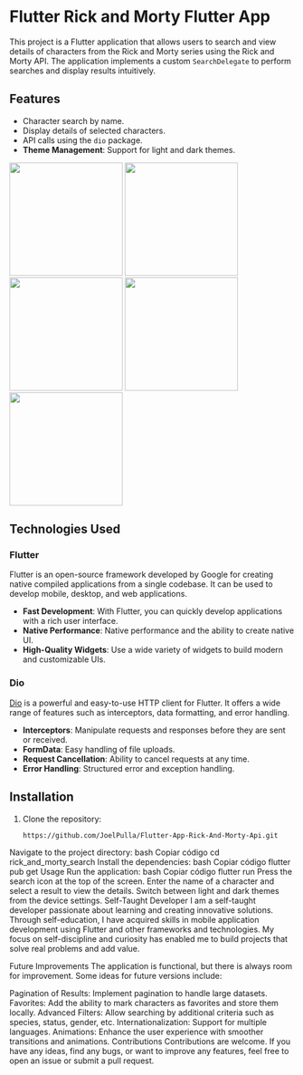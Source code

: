
# Flutter Rick and Morty Flutter App
This project is a Flutter application that allows users to search and view details of characters from the Rick and Morty series using the Rick and Morty API. The application implements a custom `SearchDelegate` to perform searches and display results intuitively.

## Features

- Character search by name.
- Display details of selected characters.
- API calls using the `dio` package.
- **Theme Management**: Support for light and dark themes.

<img src="https://github.com/user-attachments/assets/98679dbc-bc05-475b-8ca6-716d2029f44c" width="200"/>
<img src="https://github.com/user-attachments/assets/c5076922-ed7b-46c8-b23b-90218fdc9d4b" width="200"/>
<img src="https://github.com/user-attachments/assets/bade7940-8afb-41a0-b820-8190488625b5" width="200"/>
<img src="https://github.com/user-attachments/assets/18e1f4ad-9b1d-43c5-a868-10cbda5d0bcf" width="200"/>
<img src="https://github.com/user-attachments/assets/e9e6a449-5869-4c8f-af24-807b72256350" width="200"/>

## Technologies Used

### Flutter

Flutter is an open-source framework developed by Google for creating native compiled applications from a single codebase. It can be used to develop mobile, desktop, and web applications.

- **Fast Development**: With Flutter, you can quickly develop applications with a rich user interface.
- **Native Performance**: Native performance and the ability to create native UI.
- **High-Quality Widgets**: Use a wide variety of widgets to build modern and customizable UIs.

### Dio

[Dio](https://pub.dev/packages/dio) is a powerful and easy-to-use HTTP client for Flutter. It offers a wide range of features such as interceptors, data formatting, and error handling.

- **Interceptors**: Manipulate requests and responses before they are sent or received.
- **FormData**: Easy handling of file uploads.
- **Request Cancellation**: Ability to cancel requests at any time.
- **Error Handling**: Structured error and exception handling.

## Installation

1. Clone the repository:
   ```bash
   https://github.com/JoelPulla/Flutter-App-Rick-And-Morty-Api.git
Navigate to the project directory:
bash
Copiar código
cd rick_and_morty_search
Install the dependencies:
bash
Copiar código
flutter pub get
Usage
Run the application:
bash
Copiar código
flutter run
Press the search icon at the top of the screen.
Enter the name of a character and select a result to view the details.
Switch between light and dark themes from the device settings.
Self-Taught Developer
I am a self-taught developer passionate about learning and creating innovative solutions. Through self-education, I have acquired skills in mobile application development using Flutter and other frameworks and technologies. My focus on self-discipline and curiosity has enabled me to build projects that solve real problems and add value.

Future Improvements
The application is functional, but there is always room for improvement. Some ideas for future versions include:

Pagination of Results: Implement pagination to handle large datasets.
Favorites: Add the ability to mark characters as favorites and store them locally.
Advanced Filters: Allow searching by additional criteria such as species, status, gender, etc.
Internationalization: Support for multiple languages.
Animations: Enhance the user experience with smoother transitions and animations.
Contributions
Contributions are welcome. If you have any ideas, find any bugs, or want to improve any features, feel free to open an issue or submit a pull request.


